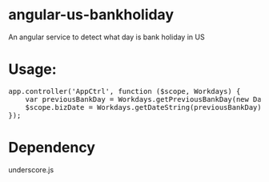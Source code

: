 # angular-us-bankholiday
An angular service to detect what day is bank holiday in US


# Usage:
<pre>
app.controller('AppCtrl', function ($scope, Workdays) {
    var previousBankDay = Workdays.getPreviousBankDay(new Date());
    $scope.bizDate = Workdays.getDateString(previousBankDay);
});
</pre>
# Dependency
  underscore.js
